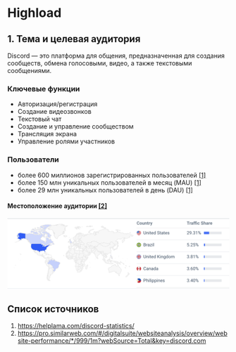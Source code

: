 # Highload 
## 1. Тема и целевая аудитория

Discord — это платформа для общения, предназначенная для создания сообществ, обмена голосовыми, видео, а также текстовыми сообщениями.

### Ключевые функции
- Авторизация/регистрация
- Создание видеозвонков
- Текстовый чат
- Создание и управление сообществом
- Трансляция экрана
- Управление ролями участников

### Пользователи
- более 600 миллионов зарегистрированных пользователей [[1]](https://helplama.com/discord-statistics/)
- более 150 млн уникальных пользователей в месяц (MAU) [[1]](https://helplama.com/discord-statistics/)
- более 29 млн уникальных пользователей в день (DAU) [[1]](https://helplama.com/discord-statistics/)

#### Местоположение аудитории [[2]](https://pro.similarweb.com/#/digitalsuite/websiteanalysis/overview/website-performance/*/999/1m?webSource=Total&key=discord.com)
![location](./images/locations.png)


## Список источников
1. https://helplama.com/discord-statistics/
2. https://pro.similarweb.com/#/digitalsuite/websiteanalysis/overview/website-performance/*/999/1m?webSource=Total&key=discord.com